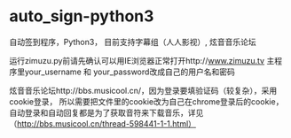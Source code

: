 # auto_sign-python3
自动签到程序，Python3， 目前支持字幕组（人人影视）, 炫音音乐论坛

运行zimuzu.py前请先确认可以用IE浏览器正常打开http://www.zimuzu.tv  主程序里your_username 和 your_password改成自己的用户名和密码


炫音音乐论坛http://bbs.musicool.cn/，因为登录要填验证码（较复杂），采用cookie登录， 所以需要把文件里的cookie改为自己在chrome登录后的cookie， 自动登录和自动回复都是为了获取音符来下载音乐，详见（http://bbs.musicool.cn/thread-598441-1-1.html）
